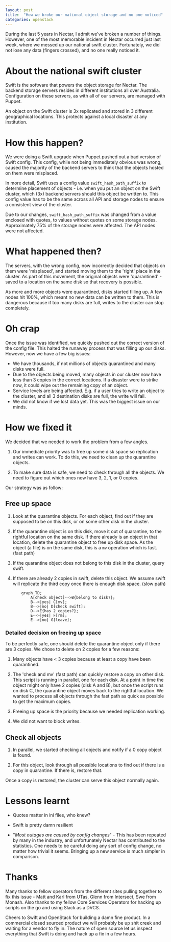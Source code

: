 ```yaml
---
layout: post
title:  "How we broke our national object storage and no one noticed"
categories: openstack
---
```


During the last 5 years in Nectar, I admit we've broken a number of things.
However, one of the most memorable incident in Nectar occurred just last week,
where we messed up our national swift cluster. Fortunately, we did not lose any
data (fingers crossed), and no one really noticed it.

# About the national swift cluster

Swift is the software that powers the object storage for Nectar. The backend
storage servers resides in different institutions all over Australia.
Configuration on these servers, as with all of our servers, are managed with
Puppet.

An object on the Swift cluster is 3x replicated and stored in 3 different
geographical locations. This protects against a local disaster at any
institution.

# How this happen?

We were doing a Swift upgrade when Puppet pushed out a bad version of Swift
config. This config, while not being immediately obvious was wrong, caused
the majority of the backend servers to think that the objects hosted on them
were misplaced.

In more detail, Swift uses a config value `swift_hash_path_suffix` to determine
placement of objects - i.e. when you put an object on the Swift cluster, which
(3x) backend servers should this object be written to. This config value has to
be the same across all API and storage nodes to ensure a consistent view of the
cluster.

Due to our changes, `swift_hash_path_suffix` was changed from a value enclosed
with quotes, to values without quotes on some storage nodes. Approximately 75%
of the storage nodes were affected. The API nodes were not affected.

# What happened then?

The servers, with the wrong config, now incorrectly decided that objects on them
were 'misplaced', and started moving them to the 'right' place in the cluster.
As part of this movement, the original objects were 'quarantined' - saved to a
location on the same disk so that recovery is possible.

As more and more objects were quarantined, disks started filling up. A few nodes
hit 100%, which meant no new data can be written to them. This is dangerous
because if too many disks are full, writes to the cluster can stop completely.

# Oh crap

Once the issue was identified, we quickly pushed out the correct version of the
config file. This halted the runaway process that was filling up our disks.
However, now we have a few big issues:

 - We have thousands, if not millions of objects quarantined and many disks
   were full.
 - Due to the objects being moved, many objects in our cluster now have less
   than 3 copies in the correct locations. If a disaster were to strike now, it
could wipe out the remaining copy of an object.
 - Service levels are being affected. E.g. if a user tries to write an object to
   the cluster, and all 3 destination disks are full, the write will fail.
 - We did not know if we lost data yet. This was the biggest issue on our minds.

# How we fixed it

We decided that we needed to work the problem from a few angles.

1. Our immediate priority was to free up some disk space so replication and
   writes can work. To do this, we need to clean up the quarantine objects.

1. To make sure data is safe, we need to check through all the objects. We need
   to figure out which ones now have 3, 2, 1, or 0 copies.

Our strategy was as follow:

## Free up space

1. Look at the quarantine objects. For each object, find out if they are
   supposed to be on this disk, or on some other disk in the cluster.

1. If the quarantine object is on this disk, move it out of quarantine, to the
   rightful location on the same disk. If there already is an object in that
location, delete the quarantine object to free up disk space. As the object (a
file) is on the same disk, this is a `mv` operation which is fast. (fast path)

1. If the quarantine object does not belong to this disk in the cluster, query
   swift.

1. If there are already 2 copies in swift, delete this object. We assume swift
   will replicate the third copy once there is enough disk space. (slow path)

```mermaid
       graph TD;
           A[check object]-->B{belong to disk?};
           B-->|yes| C[mv];
           B-->|no| D[check swift];
           D-->E{has 2 copies?};
           E-->|yes| F[rm];
           E-->|no| G[leave];
```

### Detailed decision on freeing up space

To be perfectly safe, one should delete the quarantine object only if there are
3 copies. We chose to delete on 2 copies for a few reasons:

1. Many objects have < 3 copies because at least a copy have been quarantined.

1. The 'check and mv' (fast path) can quickly restore a copy on other disk.
   This script is running in parallel, one for each disk. At a point in time the
object might only have 2 copies (disk A and B), but once the script runs on disk
C, the quarantine object moves back to the rightful location. We wanted to
process all objects through the fast path as quick as possible to get the
maximum copies.

1. Freeing up space is the priority because we needed replication working.

1. We did not want to block writes.

## Check all objects

1. In parallel, we started checking all objects and notify if a 0 copy object is
   found.

1. For this object, look through all possible locations to find out if there is a
   copy in quarantine. If there is, restore that.

Once a copy is restored, the cluster can serve this object normally again.


# Lessons learnt

- Quotes matter in ini files, who knew?

- Swift is pretty damn resilient

- "*Most outages are caused by config changes*" - This has been repeated by many
  in the industry, and unfortunately Nectar has contributed to the statistics.
One needs to be careful doing any sort of config change, no matter how trivial
it seems. Bringing up a new service is much simpler in comparison.

# Thanks

Many thanks to fellow operators from the different sites pulling together to fix
this issue - Matt and Karl from UTas, Glenn from Intersect, Swe from Monash.
Also thanks to my fellow Core Services Operators for hacking up scripts on the
go and using Slack as a DVCS.

Cheers to Swift and OpenStack for building a damn fine product. In a commercial
closed sourced product we will probably be up shit creek and waiting for a
vendor to fly in. The nature of open source let us inspect everything that Swift
is doing and hack up a fix in a few hours.
